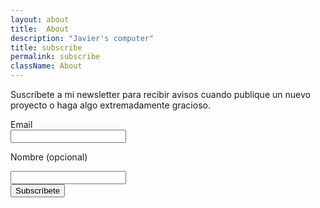 ```yaml
---
layout: about
title:  About
description: "Javier's computer"
title: subscribe
permalink: subscribe
className: About
---
```


Suscríbete a mi newsletter para recibir avisos cuando publique un nuevo proyecto o haga algo extremadamente gracioso.

<div class="Contact">
<form class="Form" method="post" action="https://mailer.javier.computer/subscription/form">
<input type="hidden" name="nonce" />
<input type="hidden" name="l" value="b817b4eb-3d4b-4a07-97b7-efd9f721ec0f"/>
<label class="Label" for="email">Email</label>
<div class="Input__field">
<input class="Input" type="email" name="email" required placeholder="" />
</div>

<label class="Label" for="name">Nombre <span class="is-optional">(opcional)</span></label>
<div class="Input__field">
<input class="Input" type="text" name="name" placeholder="" />
</div>

<div class="Actions"><input class="Button" type="submit" value="Subscríbete" /></div>
</form>
</div>
